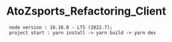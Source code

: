 # AtoZsports_Refactoring_Client


```text
 node version : 16.16.0 - LTS (2022.7);
 project start : yarn install -> yarn build -> yarn dev 
```